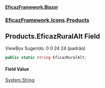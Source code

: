 #### [EficazFramework.Blazor](EficazFrameworkBlazor.md 'EficazFramework Blazor')
### [EficazFramework.Icons](EficazFrameworkBlazor.md#EficazFramework.Icons 'EficazFramework.Icons').[Products](EficazFramework.Icons/Products.md 'EficazFramework.Icons.Products')

## Products.EficazRuralAlt Field

ViewBox Sugerido: 0 0 24 24 (padrão)

```csharp
public static string EficazRuralAlt;
```

#### Field Value
[System.String](https://docs.microsoft.com/en-us/dotnet/api/System.String 'System.String')